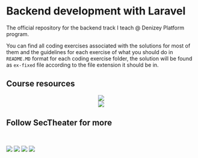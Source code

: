 # Backend development with Laravel

The official repository for the backend track I teach @ Denizey Platform program.

You can find all coding exercises associated with the solutions for most of them and the guidelines for each exercise of what you should do in `README.MD` format for each coding exercise folder, the solution will be found as `ex-fixed` file according to the file extension it should be in.

## Course resources

<p align="center">
<a href="https://slides.com/sectheater/mysql-master-class/">
  <img src="https://img.shields.io/badge/-SQL%20slides-E4637C?style=for-the-badge&logo=Slides&logoColor=white" />
</a>

<br>

<a href="https://slides.com/sectheater/php-master-class/">
  <img src="https://img.shields.io/badge/-PHP%20slides-E4637C?style=for-the-badge&logo=Slides&logoColor=white" />
</a>
</p>

## Follow SecTheater for more

<br>

[<img src="https://img.shields.io/badge/-Facebook-1877F2?style=for-the-badge&logo=Facebook&logoColor=white"/>](https://www.facebook.com/SecTheaterEG)
[<img src="https://img.shields.io/badge/-Telegram-26A5E4?style=for-the-badge&logo=Telegram&logoColor=white"/>](https://t.me/sectheater)
[<img src="https://img.shields.io/badge/-Discord-7289DA?style=for-the-badge&logo=Discord&logoColor=white"/>](https://discord.com/invite/4VqCstahAR)
[<img src="https://img.shields.io/badge/-YouTube-FF0000?style=for-the-badge&logo=YouTube&logoColor=white"/>](http://youtube.com/c/SecTheater/)
